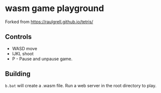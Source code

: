
# wasm game playground 

Forked from https://raulgrell.github.io/tetris/

## Controls

 * WASD move
 * IJKL shoot
 * P - Pause and unpause game.

## Building

`b.bat` will create a .wasm file. Run a web server in the root directory to play.
